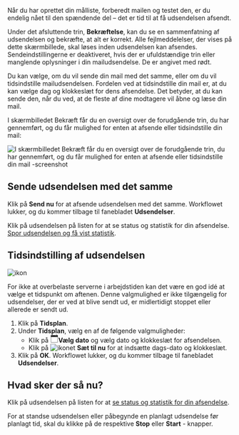 <!-- markdownlint-disable-file MD041 -->
Når du har oprettet din målliste, forberedt mailen og testet den, er du endelig nået til den spændende del – det er tid til at få udsendelsen afsendt.

Under det afsluttende trin, **Bekræftelse**, kan du se en sammenfatning af udsendelsen og bekræfte, at alt er korrekt. Alle fejlmeddelelser, der vises på dette skærmbillede, skal løses inden udsendelsen kan afsendes. Sendeindstillingerne er deaktiveret, hvis der er ufuldstændige trin eller manglende oplysninger i din mailudsendelse. De er angivet med rødt.

Du kan vælge, om du vil sende din mail med det samme, eller om du vil tidsindstille mailudsendelsen. Fordelen ved at tidsindstille din mail er, at du kan vælge dag og klokkeslæt for dens afsendelse. Det betyder, at du kan sende den, når du ved, at de fleste af dine modtagere vil åbne og læse din mail.

I skærmbilledet Bekræft får du en oversigt over de forudgående trin, du har gennemført, og du får mulighed for enten at afsende eller tidsindstille din mail:

![I skærmbilledet Bekræft får du en oversigt over de forudgående trin, du har gennemført, og du får mulighed for enten at afsende eller tidsindstille din mail -screenshot][img4]

## Sende udsendelsen med det samme

Klik på **Send nu** for at afsende udsendelsen med det samme. Workflowet lukker, og du kommer tilbage til fanebladet **Udsendelser**.

Klik på udsendelsen på listen for at se status og statistik for din afsendelse. [Spor udsendelsen og få vist statistik][1].

## Tidsindstilling af udsendelsen

![ikon][img2]

For ikke at overbelaste serverne i arbejdstiden kan det være en god idé at vælge et tidspunkt om aftenen. Denne valgmulighed er ikke tilgængelig for udsendelser, der er ved at blive sendt ud, er midlertidigt stoppet eller allerede er sendt ud.

1. Klik på **Tidsplan**.
2. Under **Tidsplan**, vælg en af de følgende valgmuligheder:
    * Klik på ![ikonet ][img3]**Vælg dato** og vælg dato og klokkeslæt for afsendelsen.
    * Klik på ![ikonet][img2] **Sæt til nu** for at indsætte dags-dato og klokkeslæt.
3. Klik på **OK**. Workflowet lukker, og du kommer tilbage til fanebladet **Udsendelser**.

## Hvad sker der så nu?

Klik på udsendelsen på listen for at [se status og statistik for din afsendelse][1].

For at standse udsendelsen eller påbegynde en planlagt udsendelse før planlagt tid, skal du klikke på de respektive **Stop** eller **Start** \- knapper.

<!-- Referenced links -->
[1]: ../../follow-up/view-statistics.md

<!-- Referenced images -->
[img2]: ../media/btn-schedule.png
[img3]: ../../../../../../../common/icons/singlecolour/appointment.png
[img4]: media/send-or-schedule.png
